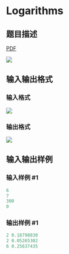 # Logarithms

## 题目描述

[problemUrl]: https://uva.onlinejudge.org/index.php?option=com_onlinejudge&Itemid=8&category=78&page=show_problem&problem=2713

[PDF](https://uva.onlinejudge.org/external/116/p11666.pdf)

![](https://cdn.luogu.com.cn/upload/vjudge_pic/UVA11666/28deb479c28f913bbda22971462bfd106647801b.png)

## 输入输出格式

### 输入格式

![](https://cdn.luogu.com.cn/upload/vjudge_pic/UVA11666/845221bf794b09f20a28c5cf6f5505e8dcbc7172.png)

### 输出格式

![](https://cdn.luogu.com.cn/upload/vjudge_pic/UVA11666/b1de4892f1f66884b04f2c0c858956b763e28318.png)

## 输入输出样例

### 输入样例 #1

```cpp
6
7
300
0
```


### 输出样例 #1

```cpp
2 0.18798830
2 0.05265302
6 0.25637435
```


